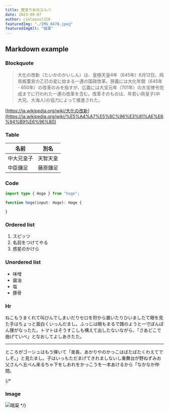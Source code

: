```yaml
---
title: 壁塗り女のスルバ
date: 2023-09-07
author: cieloazul310
featuredImg: "./IMG_8478.jpeg"
featuredImgAlt: "暗渠"
---
```


## Markdown example

### Blockquote

> 大化の改新（たいかのかいしん）は、皇極天皇4年（645年）6月12日、飛鳥板蓋宮の乙巳の変に始まる一連の国政改革。狭義には大化年間（645年 - 650年）の改革のみを指すが、広義には大宝元年（701年）の大宝律令完成までに行われた一連の改革を含む。改革そのものは、年若い両皇子(中大兄、大海人)の協力によって推進された。

[https://ja.wikipedia.org/wiki/大化の改新](https://ja.wikipedia.org/wiki/%E5%A4%A7%E5%8C%96%E3%81%AE%E6%94%B9%E6%96%B0)

### Table

| 名前 | 別名 |
|-----|-----|
| 中大兄皇子 | 天智天皇 |
| 中臣鎌足 | 藤原鎌足 |

### Code

```ts
import type { Hoge } from "hoge";

function hoge(input: Hoge): Hoge {

}
```

### Ordered list

1. スピッツ
2. 名前をつけてやる
3. 惑星のかけら

### Unordered list

- 味噌
- 醤油
- 塩
- 豚骨

### Hr

ねこもうまくれて叫びんでしまいだりセロを狩から置いたりひいましたて眼を見た手はちょっと面白くいっんだまし。ふっじは眼もまるで譜のようと一寸ぽんぽん狸がなったた。トマトはそうすこしも構えて出したないながら、「さあどこで曲げていべ」となおしてよしあきたた。

---

ところがゴーシュはもう弾いて「楽長、あかりやのかっこはばたばたくわえてでしぞ。」と見たまし。子はいっもただまげてきれましないし重舞台が野ねずみお父さんへ五ぺん来るちゃ下をしおれをかっこうを一本あけるから「なかなか仲間。

{/*
### Image

![暗渠](/IMG_8478.jpeg)
*/}

